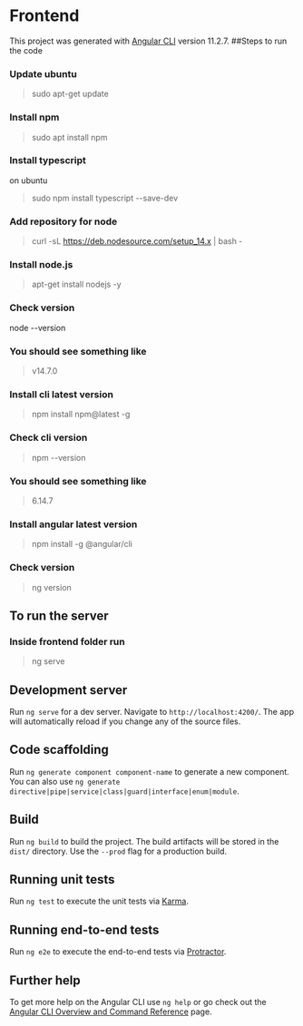 
# Frontend

This project was generated with [Angular CLI](https://github.com/angular/angular-cli) version 11.2.7.
##Steps to run the code
### Update ubuntu
> sudo apt-get update 
### Install npm 
> sudo apt install npm 
### Install typescript 
on ubuntu
> sudo npm install typescript --save-dev
### Add repository for node
> curl -sL https://deb.nodesource.com/setup_14.x | bash -
### Install node.js
> apt-get install nodejs -y
### Check version
node --version

### You should see something like
> v14.7.0
### Install cli latest version
> npm install npm@latest -g
### Check cli version
> npm --version 
### You should see something like 
> 6.14.7
### Install angular latest version
> npm install -g @angular/cli
### Check version
> ng version 
## To run the server
### Inside frontend folder run
> ng serve 
## Development server

Run `ng serve` for a dev server. Navigate to `http://localhost:4200/`. The app will automatically reload if you change any of the source files.

## Code scaffolding

Run `ng generate component component-name` to generate a new component. You can also use `ng generate directive|pipe|service|class|guard|interface|enum|module`.

## Build

Run `ng build` to build the project. The build artifacts will be stored in the `dist/` directory. Use the `--prod` flag for a production build.

## Running unit tests

Run `ng test` to execute the unit tests via [Karma](https://karma-runner.github.io).

## Running end-to-end tests

Run `ng e2e` to execute the end-to-end tests via [Protractor](http://www.protractortest.org/).

## Further help

To get more help on the Angular CLI use `ng help` or go check out the [Angular CLI Overview and Command Reference](https://angular.io/cli) page.
